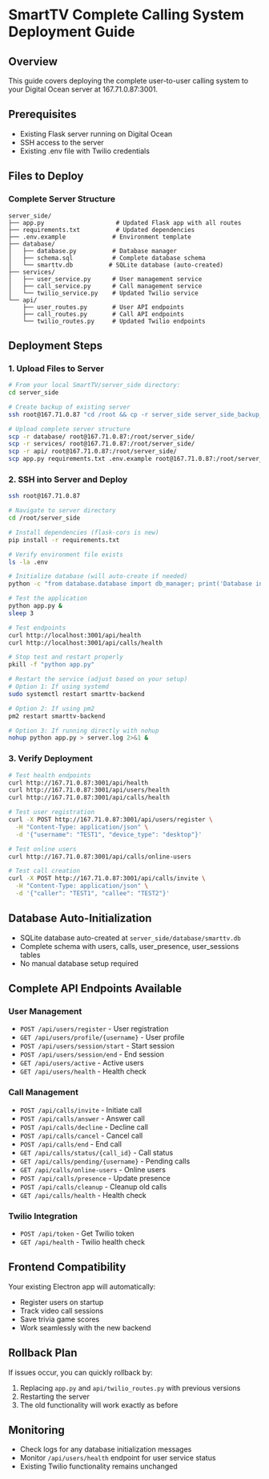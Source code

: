# SmartTV Complete Calling System Deployment Guide

## Overview
This guide covers deploying the complete user-to-user calling system to your Digital Ocean server at 167.71.0.87:3001.

## Prerequisites
- Existing Flask server running on Digital Ocean
- SSH access to the server
- Existing .env file with Twilio credentials

## Files to Deploy

### Complete Server Structure
```
server_side/
├── app.py                    # Updated Flask app with all routes
├── requirements.txt          # Updated dependencies
├── .env.example             # Environment template
├── database/
│   ├── database.py          # Database manager
│   ├── schema.sql           # Complete database schema
│   └── smarttv.db          # SQLite database (auto-created)
├── services/
│   ├── user_service.py      # User management service
│   ├── call_service.py      # Call management service  
│   └── twilio_service.py    # Updated Twilio service
└── api/
    ├── user_routes.py       # User API endpoints
    ├── call_routes.py       # Call API endpoints
    └── twilio_routes.py     # Updated Twilio endpoints
```

## Deployment Steps

### 1. Upload Files to Server
```bash
# From your local SmartTV/server_side directory:
cd server_side

# Create backup of existing server
ssh root@167.71.0.87 "cd /root && cp -r server_side server_side_backup_$(date +%Y%m%d_%H%M%S)"

# Upload complete server structure
scp -r database/ root@167.71.0.87:/root/server_side/
scp -r services/ root@167.71.0.87:/root/server_side/
scp -r api/ root@167.71.0.87:/root/server_side/
scp app.py requirements.txt .env.example root@167.71.0.87:/root/server_side/
```

### 2. SSH into Server and Deploy
```bash
ssh root@167.71.0.87

# Navigate to server directory
cd /root/server_side

# Install dependencies (flask-cors is new)
pip install -r requirements.txt

# Verify environment file exists
ls -la .env

# Initialize database (will auto-create if needed)
python -c "from database.database import db_manager; print('Database initialized')"

# Test the application
python app.py &
sleep 3

# Test endpoints
curl http://localhost:3001/api/health
curl http://localhost:3001/api/calls/health

# Stop test and restart properly
pkill -f "python app.py"

# Restart the service (adjust based on your setup)
# Option 1: If using systemd
sudo systemctl restart smarttv-backend

# Option 2: If using pm2
pm2 restart smarttv-backend

# Option 3: If running directly with nohup
nohup python app.py > server.log 2>&1 &
```

### 3. Verify Deployment
```bash
# Test health endpoints
curl http://167.71.0.87:3001/api/health
curl http://167.71.0.87:3001/api/users/health  
curl http://167.71.0.87:3001/api/calls/health

# Test user registration
curl -X POST http://167.71.0.87:3001/api/users/register \
  -H "Content-Type: application/json" \
  -d '{"username": "TEST1", "device_type": "desktop"}'

# Test online users
curl http://167.71.0.87:3001/api/calls/online-users

# Test call creation
curl -X POST http://167.71.0.87:3001/api/calls/invite \
  -H "Content-Type: application/json" \
  -d '{"caller": "TEST1", "callee": "TEST2"}'
```

## Database Auto-Initialization
- SQLite database auto-created at `server_side/database/smarttv.db`
- Complete schema with users, calls, user_presence, user_sessions tables
- No manual database setup required

## Complete API Endpoints Available

### User Management
- `POST /api/users/register` - User registration
- `GET /api/users/profile/{username}` - User profile
- `POST /api/users/session/start` - Start session
- `POST /api/users/session/end` - End session
- `GET /api/users/active` - Active users  
- `GET /api/users/health` - Health check

### Call Management  
- `POST /api/calls/invite` - Initiate call
- `POST /api/calls/answer` - Answer call
- `POST /api/calls/decline` - Decline call
- `POST /api/calls/cancel` - Cancel call
- `POST /api/calls/end` - End call
- `GET /api/calls/status/{call_id}` - Call status
- `GET /api/calls/pending/{username}` - Pending calls
- `GET /api/calls/online-users` - Online users
- `POST /api/calls/presence` - Update presence
- `POST /api/calls/cleanup` - Cleanup old calls
- `GET /api/calls/health` - Health check

### Twilio Integration
- `POST /api/token` - Get Twilio token
- `GET /api/health` - Twilio health check

## Frontend Compatibility
Your existing Electron app will automatically:
- Register users on startup
- Track video call sessions
- Save trivia game scores
- Work seamlessly with the new backend

## Rollback Plan
If issues occur, you can quickly rollback by:
1. Replacing `app.py` and `api/twilio_routes.py` with previous versions
2. Restarting the server
3. The old functionality will work exactly as before

## Monitoring
- Check logs for any database initialization messages
- Monitor `/api/users/health` endpoint for user service status
- Existing Twilio functionality remains unchanged
